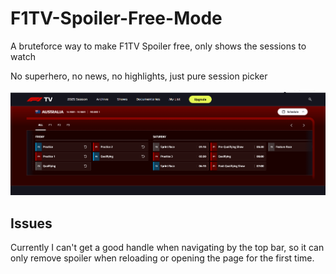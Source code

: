 # F1TV-Spoiler-Free-Mode

A bruteforce way to make F1TV Spoiler free, only shows the sessions to watch

No superhero, no news, no highlights, just pure session picker

![F1TV Spoiler Free Mode Preview](preview.png)

## Issues

Currently I can't get a good handle when navigating by the top bar, so it can only remove spoiler when reloading or opening the page for the first time.
